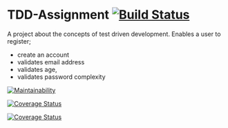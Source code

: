 # TDD-Assignment  [![Build Status](https://travis-ci.org/armstrongsouljah/tdd-assignment.svg?branch=ft-authentication)](https://travis-ci.org/armstrongsouljah/tdd-assignment)

A project about the concepts of test driven development.
Enables a user to register;
 - create an account
 - validates email address
 - validates age,
 - validates password complexity
 
[![Maintainability](https://api.codeclimate.com/v1/badges/c5296d1f5afc33cd9571/maintainability)](https://codeclimate.com/github/armstrongsouljah/tdd-assignment/maintainability)

[![Coverage Status](https://coveralls.io/repos/github/armstrongsouljah/tdd-assignment/badge.svg?branch=ft-authentication)](https://coveralls.io/github/armstrongsouljah/tdd-assignment?branch=ft-authentication)

[![Coverage Status](https://coveralls.io/repos/github/armstrongsouljah/tdd-assignment/badge.svg?branch=ft-authentication)](https://coveralls.io/github/armstrongsouljah/tdd-assignment?branch=ft-authentication)


